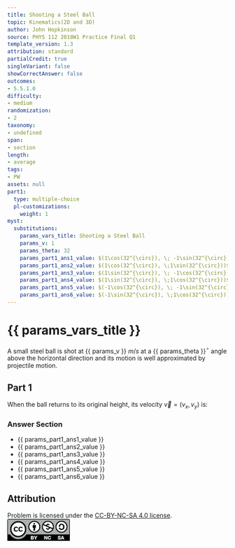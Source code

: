 ```yaml
---
title: Shooting a Steel Ball
topic: Kinematics(2D and 3D)
author: John Hopkinson
source: PHYS 112 2018W1 Practice Final Q1
template_version: 1.3
attribution: standard
partialCredit: true
singleVariant: false
showCorrectAnswer: false
outcomes:
- 5.5.1.0
difficulty:
- medium
randomization:
- 2
taxonomy:
- undefined
span:
- section
length:
- average
tags:
- PW
assets: null
part1:
  type: multiple-choice
  pl-customizations:
    weight: 1
myst:
  substitutions:
    params_vars_title: Shooting a Steel Ball
    params_v: 1
    params_theta: 32
    params_part1_ans1_value: $(1\cos(32^{\circ}), \; -1\sin(32^{\circ}))$
    params_part1_ans2_value: $(1\cos(32^{\circ}), \;1\sin(32^{\circ}))$
    params_part1_ans3_value: $(1\sin(32^{\circ}), \; -1\cos(32^{\circ}))$
    params_part1_ans4_value: $(1\sin(32^{\circ}), \;1\cos(32^{\circ}))$
    params_part1_ans5_value: $(-1\cos(32^{\circ}), \; -1\sin(32^{\circ}))$
    params_part1_ans6_value: $(-1\sin(32^{\circ}), \;1\cos(32^{\circ}))$
---
```

# {{ params_vars_title }}
A small steel ball is shot at {{ params_v }} $m/s$ at a {{ params_theta }}$^{\circ}$ angle above the horizontal direction and its motion is well approximated by projectile motion.

## Part 1

When the ball returns to its original height, its velocity $\overrightarrow{v} = (v_x, v_y)$ is:

### Answer Section

- {{ params_part1_ans1_value }}
- {{ params_part1_ans2_value }}
- {{ params_part1_ans3_value }}
- {{ params_part1_ans4_value }}
- {{ params_part1_ans5_value }}
- {{ params_part1_ans6_value }}

## Attribution

Problem is licensed under the [CC-BY-NC-SA 4.0 license](https://creativecommons.org/licenses/by-nc-sa/4.0/).<br> ![The Creative Commons 4.0 license requiring attribution-BY, non-commercial-NC, and share-alike-SA license.](https://raw.githubusercontent.com/firasm/bits/master/by-nc-sa.png)